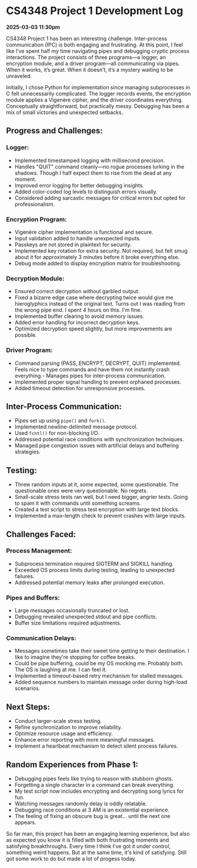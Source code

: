 # CS4348 Project 1 Development Log
**2025-03-03 11:30pm**

CS4348 Project 1 has been an interesting challenge. Inter-process communication (IPC) is both engaging and frustrating. At this point, I feel like I’ve spent half my time navigating pipes and debugging cryptic process interactions. The project consists of three programs—a logger, an encryption module, and a driver program—all communicating via pipes. When it works, it’s great. When it doesn’t, it’s a mystery waiting to be unraveled.

Initially, I chose Python for implementation since managing subprocesses in C felt unnecessarily complicated. The logger records events, the encryption module applies a Vigenère cipher, and the driver coordinates everything. Conceptually straightforward, but practically messy. Debugging has been a mix of small victories and unexpected setbacks.


## Progress and Challenges:

### Logger:
- Implemented timestamped logging with millisecond precision.
- Handles "QUIT" command cleanly—no rogue processes lurking in the shadows. Though I half expect them to rise from the dead at any moment.
- Improved error logging for better debugging insights.
- Added color-coded log levels to distinguish errors visually.
- Considered adding sarcastic messages for critical errors but opted for professionalism.

### Encryption Program:
- Vigenère cipher implementation is functional and secure.
- Input validation added to handle unexpected inputs.
- Passkeys are not stored in plaintext for security.
- Implemented key rotation for extra security. Not required, but felt smug about it for approximately 3 minutes before it broke everything else.
- Debug mode added to display encryption matrix for troubleshooting.

### Decryption Module:
- Ensured correct decryption without garbled output.
- Fixed a bizarre edge case where decrypting twice would give me hieroglyphics instead of the original text. Turns out I was reading from the wrong pipe end. I spent 4 hours on this. I'm fine.
- Implemented buffer clearing to avoid memory issues.
- Added error handling for incorrect decryption keys.
- Optimized decryption speed slightly, but more improvements are possible.

### Driver Program:
- Command parsing (PASS, ENCRYPT, DECRYPT, QUIT) implemented. Feels nice to type commands and have them not instantly crash everything.- Manages pipes for inter-process communication.
- Implemented proper signal handling to prevent orphaned processes.
- Added timeout detection for unresponsive processes.

## Inter-Process Communication:
- Pipes set up using `pipe()` and `fork()`.
- Implemented newline-delimited message protocol.
- Used `fcntl()` for non-blocking I/O.
- Addressed potential race conditions with synchronization techniques.
- Managed pipe congestion issues with artificial delays and buffering strategies.

## Testing:
- Threw random inputs at it, some expected, some questionable. The questionable ones were very questionable. No regrets.
- Small-scale stress tests ran well, but I need bigger, angrier tests. Going to spam it with commands until something screams.
- Created a test script to stress test encryption with large text blocks.
- Implemented a max-length check to prevent crashes with large inputs.

## Challenges Faced:

### Process Management:
- Subprocess termination required SIGTERM and SIGKILL handling.
- Exceeded OS process limits during testing, leading to unexpected failures.
- Addressed potential memory leaks after prolonged execution.

### Pipes and Buffers:
- Large messages occasionally truncated or lost.
- Debugging revealed unexpected stdout and pipe conflicts.
- Buffer size limitations required adjustments.

### Communication Delays:
- Messages sometimes take their sweet time getting to their destination. I like to imagine they're stopping for coffee breaks.
- Could be pipe buffering, could be my OS mocking me. Probably both. The OS is laughing at me. I can feel it.
- Implemented a timeout-based retry mechanism for stalled messages.
- Added sequence numbers to maintain message order during high-load scenarios.

## Next Steps:
- Conduct larger-scale stress testing.
- Refine synchronization to improve reliability.
- Optimize resource usage and efficiency.
- Enhance error reporting with more meaningful messages.
- Implement a heartbeat mechanism to detect silent process failures.


## Random Experiences from Phase 1:
- Debugging pipes feels like trying to reason with stubborn ghosts.
- Forgetting a single character in a command can break everything.
- My test script now includes encrypting and decrypting song lyrics for fun.
- Watching messages randomly delay is oddly relatable.
- Debugging race conditions at 3 AM is an existential experience.
- The feeling of fixing an obscure bug is great… until the next one appears.

So far man, this project has been an engaging learning experience, but also as expected you know it is filled with both frustrating moments and satisfying breakthroughs. Every time I think I've got it under control, something weird happens. But at the same time, it's kind of satisfying. Still got some work to do but made a lot of progess today. 